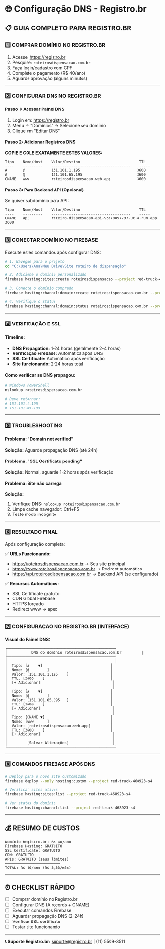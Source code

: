 # 🌐 Configuração DNS - Registro.br

## 📋 GUIA COMPLETO PARA REGISTRO.BR

### **1️⃣ COMPRAR DOMÍNIO NO REGISTRO.BR**

1. Acesse: https://registro.br
2. Pesquise: `roteirosdispensacao.com.br`
3. Faça login/cadastro com CPF
4. Complete o pagamento (R$ 40/ano)
5. Aguarde aprovação (alguns minutos)

---

### **2️⃣ CONFIGURAR DNS NO REGISTRO.BR**

#### **Passo 1: Acessar Painel DNS**
1. Login em: https://registro.br
2. Menu → "Domínios" → Selecione seu domínio
3. Clique em "Editar DNS"

#### **Passo 2: Adicionar Registros DNS**

**COPIE E COLE EXATAMENTE ESTES VALORES:**

```
Tipo    Nome/Host    Valor/Destino                           TTL
----    ---------    ------------------------------------    -----
A       @            151.101.1.195                          3600
A       @            151.101.65.195                         3600
CNAME   www          roteirosdispensacao.web.app            3600
```

#### **Passo 3: Para Backend API (Opcional)**
Se quiser subdomínio para API:

```
Tipo    Nome/Host    Valor/Destino                           TTL
----    ---------    ------------------------------------    -----
CNAME   api          roteiro-dispensacao-api-93670097797-uc.a.run.app    3600
```

---

### **3️⃣ CONECTAR DOMÍNIO NO FIREBASE**

Execute estes comandos após configurar DNS:

```bash
# 1. Navegue para o projeto
cd "C:\Users\Ana\Meu Drive\Site roteiro de dispensação"

# 2. Adicione o domínio personalizado
firebase hosting:sites:create roteirosdispensacao --project red-truck-468923-s4

# 3. Conecte o domínio comprado
firebase hosting:channel:domain:create roteirosdispensacao.com.br --project red-truck-468923-s4

# 4. Verifique o status
firebase hosting:channel:domain:status roteirosdispensacao.com.br --project red-truck-468923-s4
```

---

### **4️⃣ VERIFICAÇÃO E SSL**

#### **Timeline:**
- **DNS Propagation:** 1-24 horas (geralmente 2-4 horas)
- **Verificação Firebase:** Automática após DNS
- **SSL Certificate:** Automático após verificação
- **Site funcionando:** 2-24 horas total

#### **Como verificar se DNS propagou:**
```bash
# Windows PowerShell
nslookup roteirosdispensacao.com.br

# Deve retornar:
# 151.101.1.195
# 151.101.65.195
```

---

### **5️⃣ TROUBLESHOOTING**

#### **Problema: "Domain not verified"**
**Solução:** Aguarde propagação DNS (até 24h)

#### **Problema: "SSL Certificate pending"**
**Solução:** Normal, aguarde 1-2 horas após verificação

#### **Problema: Site não carrega**
**Solução:** 
1. Verifique DNS: `nslookup roteirosdispensacao.com.br`
2. Limpe cache navegador: Ctrl+F5
3. Teste modo incógnito

---

### **6️⃣ RESULTADO FINAL**

Após configuração completa:

✅ **URLs Funcionando:**
- https://roteirosdispensacao.com.br → Seu site principal
- https://www.roteirosdispensacao.com.br → Redirect automático
- https://api.roteirosdispensacao.com.br → Backend API (se configurado)

✅ **Recursos Automáticos:**
- SSL Certificate gratuito
- CDN Global Firebase
- HTTPS forçado
- Redirect www → apex

---

### **7️⃣ CONFIGURAÇÃO NO REGISTRO.BR (INTERFACE)**

**Visual do Painel DNS:**

```
┌─────────────────────────────────────────────────┐
│           DNS do domínio roteirosdispensacao.com.br         │
├─────────────────────────────────────────────────┤
│                                                 │
│  Tipo: [A    ▼]                               │
│  Nome: [@        ]                            │
│  Valor: [151.101.1.195    ]                   │
│  TTL: [3600    ]                              │
│  [+ Adicionar]                                 │
│                                                │
│  Tipo: [A    ▼]                               │
│  Nome: [@        ]                            │
│  Valor: [151.101.65.195   ]                   │
│  TTL: [3600    ]                              │
│  [+ Adicionar]                                 │
│                                                │
│  Tipo: [CNAME ▼]                              │
│  Nome: [www      ]                            │
│  Valor: [roteirosdispensacao.web.app]         │
│  TTL: [3600    ]                              │
│  [+ Adicionar]                                 │
│                                                │
│         [Salvar Alterações]                    │
└─────────────────────────────────────────────────┘
```

---

### **8️⃣ COMANDOS FIREBASE APÓS DNS**

```bash
# Deploy para o novo site customizado
firebase deploy --only hosting:custom --project red-truck-468923-s4

# Verificar sites ativos
firebase hosting:sites:list --project red-truck-468923-s4

# Ver status do domínio
firebase hosting:channel:list --project red-truck-468923-s4
```

---

## 💰 **RESUMO DE CUSTOS**

```
Domínio Registro.br: R$ 40/ano
Firebase Hosting: GRATUITO
SSL Certificate: GRATUITO
CDN: GRATUITO
APIs: GRATUITO (seus limites)
─────────────────────────
TOTAL: R$ 40/ano (R$ 3,33/mês)
```

---

## ⏰ **CHECKLIST RÁPIDO**

- [ ] Comprar domínio no Registro.br
- [ ] Configurar DNS (A records + CNAME)
- [ ] Executar comandos Firebase
- [ ] Aguardar propagação DNS (2-24h)
- [ ] Verificar SSL certificate
- [ ] Testar site funcionando

---

**📞 Suporte Registro.br:** suporte@registro.br | (11) 5509-3511